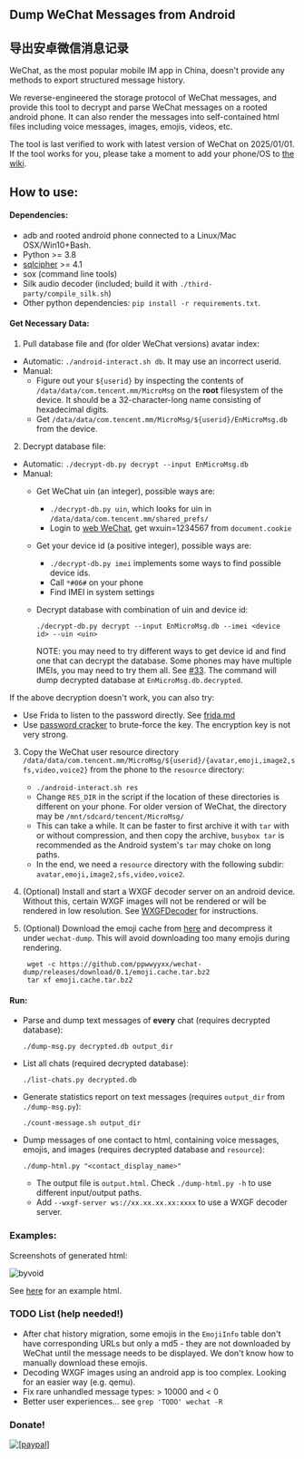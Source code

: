 ## Dump WeChat Messages from Android

## 导出安卓微信消息记录

WeChat, as the most popular mobile IM app in China, doesn't provide any methods to export structured message history.

We reverse-engineered the storage protocol of WeChat messages, and
provide this tool to decrypt and parse WeChat messages on a rooted android phone.
It can also render the messages into self-contained html files including voice messages, images, emojis, videos, etc.

The tool is last verified to work with latest version of WeChat on 2025/01/01.
If the tool works for you, please take a moment to add your phone/OS to [the wiki](https://github.com/ppwwyyxx/wechat-dump/wiki).

## How to use:

#### Dependencies:
+ adb and rooted android phone connected to a Linux/Mac OSX/Win10+Bash.
+ Python >= 3.8
+ [sqlcipher](https://github.com/sqlcipher/sqlcipher) >= 4.1
+ sox (command line tools)
+ Silk audio decoder (included; build it with `./third-party/compile_silk.sh`)
+ Other python dependencies: `pip install -r requirements.txt`.

#### Get Necessary Data:

1. Pull database file and (for older WeChat versions) avatar index:
  + Automatic: `./android-interact.sh db`. It may use an incorrect userid.
  + Manual:
    + Figure out your `${userid}` by inspecting the contents of `/data/data/com.tencent.mm/MicroMsg` on the __root__ filesystem of the device.
      It should be a 32-character-long name consisting of hexadecimal digits.
    + Get `/data/data/com.tencent.mm/MicroMsg/${userid}/EnMicroMsg.db` from the device.
2. Decrypt database file:
  + Automatic: `./decrypt-db.py decrypt --input EnMicroMsg.db`
  + Manual:
    + Get WeChat uin (an integer), possible ways are:
      + `./decrypt-db.py uin`, which looks for uin in `/data/data/com.tencent.mm/shared_prefs/`
      + Login to [web WeChat](https://wx.qq.com), get wxuin=1234567 from `document.cookie`
    + Get your device id (a positive integer), possible ways are:
      + `./decrypt-db.py imei` implements some ways to find possible device ids.
      + Call `*#06#` on your phone
      + Find IMEI in system settings
    + Decrypt database with combination of uin and device id:

      ```
      ./decrypt-db.py decrypt --input EnMicroMsg.db --imei <device id> --uin <uin>
      ```

      NOTE: you may need to try different ways to get device id and find one that can decrypt the
      database. Some phones may have multiple IMEIs, you may need to try them all.
      See [#33](https://github.com/ppwwyyxx/wechat-dump/issues/33).
      The command will dump decrypted database at `EnMicroMsg.db.decrypted`.

  If the above decryption doesn't work, you can also try:
  * Use Frida to listen to the password directly. See [frida.md](decryption/frida.md)
  * Use [password cracker](https://github.com/chg-hou/EnMicroMsg.db-Password-Cracker) to brute-force the key. The encryption key is not very strong.

3. Copy the WeChat user resource directory `/data/data/com.tencent.mm/MicroMsg/${userid}/{avatar,emoji,image2,sfs,video,voice2}` from the phone to the `resource` directory:
	+ `./android-interact.sh res`
	+ Change `RES_DIR` in the script if the location of these directories is different on your phone.
      For older version of WeChat, the directory may be `/mnt/sdcard/tencent/MicroMsg/`
	+ This can take a while. It can be faster to first archive it with `tar` with or without compression, and then copy the archive,
  	  `busybox tar` is recommended as the Android system's `tar` may choke on long paths.
	+ In the end, we need a `resource` directory with the following subdir: `avatar,emoji,image2,sfs,video,voice2`.

4. (Optional) Install and start a WXGF decoder server on an android device. Without this, certain WXGF images will not be rendered or will be rendered in low resolution.
   See [WXGFDecoder](WXGFDecoder) for instructions.

4. (Optional) Download the emoji cache from [here](https://github.com/ppwwyyxx/wechat-dump/releases/download/0.1/emoji.cache.tar.bz2)
	and decompress it under `wechat-dump`. This will avoid downloading too many emojis during rendering.

        wget -c https://github.com/ppwwyyxx/wechat-dump/releases/download/0.1/emoji.cache.tar.bz2
        tar xf emoji.cache.tar.bz2

#### Run:
+ Parse and dump text messages of __every__ chat (requires decrypted database):

    ```
    ./dump-msg.py decrypted.db output_dir
    ```

+ List all chats (required decrypted database):

    ```
    ./list-chats.py decrypted.db
    ```

+ Generate statistics report on text messages (requires `output_dir` from `./dump-msg.py`):

    ```
    ./count-message.sh output_dir
    ```

+ Dump messages of one contact to html, containing voice messages, emojis, and images (requires decrypted database and `resource`):

    ```
    ./dump-html.py "<contact_display_name>"
    ```

    * The output file is `output.html`. Check `./dump-html.py -h` to use different input/output paths.
    * Add `--wxgf-server ws://xx.xx.xx.xx:xxxx` to use a WXGF decoder server.

### Examples:
Screenshots of generated html:

![byvoid](https://github.com/ppwwyyxx/wechat-dump/raw/master/screenshots/byvoid.jpg)

See [here](http://ppwwyyxx.com/static/wechat/example.html) for an example html.

### TODO List (help needed!)
* After chat history migration, some emojis in the `EmojiInfo` table don't have corresponding URLs but only a md5 -
  they are not downloaded by WeChat until the message needs to be displayed. We don't know how to manually download these emojis.
* Decoding WXGF images using an android app is too complex. Looking for an easier way (e.g. qemu).
* Fix rare unhandled message types: > 10000 and < 0
* Better user experiences... see `grep 'TODO' wechat -R`

### Donate!
<a href="https://www.paypal.com/cgi-bin/webscr?cmd=_donations&business=7BC299GRDLEDU&lc=US&item_name=wechat%2ddump&item_number=wechat%2ddump&currency_code=USD&bn=PP%2dDonationsBF%3abtn_donate_SM%2egif%3aNonHosted">
<img src="https://img.shields.io/badge/Paypal-Buy%20a%20Drink-blue.svg" alt="[paypal]" />
</a>
